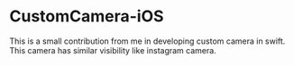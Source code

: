 # CustomCamera-iOS
This is a small contribution from me in developing custom camera in swift. This camera has similar visibility like instagram camera.
